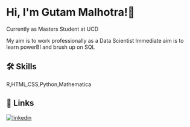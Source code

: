 
# Hi, I'm Gutam Malhotra!👋

Currently as Masters Student at UCD

My aim is to work professionally as a Data Scientist
Immediate aim is to learn powerBI and brush up on SQL

## 🛠 Skills
R,HTML,CSS,Python,Mathematica


## 🔗 Links
[![linkedin](https://img.shields.io/badge/linkedin-0A66C2?style=for-the-badge&logo=linkedin&logoColor=white)](https://www.linkedin.com/in/gautam--malhotra/)


